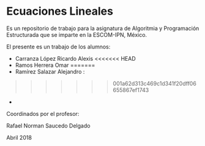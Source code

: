 # Ecuaciones Lineales

Es un repositorio de trabajo para la asignatura de 
Algoritmia y Programación Estructurada 
que se imparte en la ESCOM-IPN, México.

El presente es un trabajo de los alumnos:

* Carranza López Ricardo Alexis
<<<<<<< HEAD
* Ramos Herrera Omar
=======
* Ramírez Salazar Alejandro : 
>>>>>>> 001a62d313c469c1d341f20dff06655867ef1743
*

Coordinados por el profesor:

Rafael Norman Saucedo Delgado

Abril 2018
